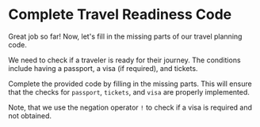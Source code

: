 # Complete Travel Readiness Code

Great job so far! Now, let's fill in the missing parts of our travel planning code.

We need to check if a traveler is ready for their journey. The conditions include having a passport, a visa (if required), and tickets.

Complete the provided code by filling in the missing parts. This will ensure that the checks for `passport`, `tickets`, and `visa` are properly implemented.

Note, that we use the negation operator `!` to check if a visa is required and not obtained.